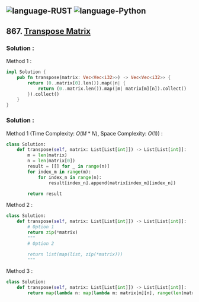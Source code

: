 ![language-RUST](https://img.shields.io/badge/RUST-8d4004?style=for-the-badge&logo=RUST)
![language-Python](https://img.shields.io/badge/Python-ffd43b?style=for-the-badge&logo=PYTHON)
---

## 867. [Transpose Matrix](https://leetcode.com/problems/transpose-matrix)

### Solution :

Method 1 :
```rust
impl Solution {
    pub fn transpose(matrix: Vec<Vec<i32>>) -> Vec<Vec<i32>> {
        return (0..matrix[0].len()).map(|n| {
            return (0..matrix.len()).map(|m| matrix[m][n]).collect()
        }).collect()
    }
}
```

### Solution :

Method 1 (Time Complexity: $O(M*N)$, Space Complexity: $O(1)$) :
```python
class Solution:
    def transpose(self, matrix: List[List[int]]) -> List[List[int]]:
        m = len(matrix)
        n = len(matrix[0])
        result = [[] for _ in range(n)]
        for index_m in range(m):
            for index_n in range(n):
                result[index_n].append(matrix[index_m][index_n])

        return result
```

Method 2 :
```python
class Solution:
    def transpose(self, matrix: List[List[int]]) -> List[List[int]]:
        # Option 1
        return zip(*matrix)
        """
        # Option 2

        return list(map(list, zip(*matrix)))
        """
```

Method 3 :
```python
class Solution:
    def transpose(self, matrix: List[List[int]]) -> List[List[int]]:
        return map(lambda n: map(lambda m: matrix[m][n], range(len(matrix))), range(len(matrix[0])))
```
